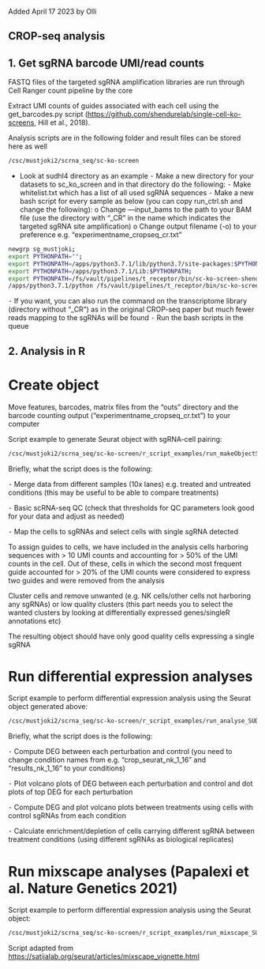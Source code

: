 Added April 17 2023 by Olli


## CROP-seq analysis

## 1.	Get sgRNA barcode UMI/read counts
FASTQ files of the targeted sgRNA amplification libraries are run through Cell Ranger count pipeline by the core

Extract UMI counts of guides associated with each cell using the get_barcodes.py script (https://github.com/shendurelab/single-cell-ko-screens, Hill et al., 2018).

Analysis scripts are in the following folder and result files can be stored here as well 

```bash
/csc/mustjoki2/scrna_seq/sc-ko-screen
```

-	Look at sudhl4 directory as an example
⁃	Make a new directory for your datasets to sc_ko_screen and in that directory do the following:
  ⁃	Make whitelist.txt which has a list of all used sgRNA sequences 
  ⁃	Make a new bash script for every sample as below (you can copy run_ctrl.sh and change the following):
      o	Change —input_bams to the path to your BAM file (use the directory with “_CR” in the name which indicates the targeted sgRNA site amplification)
      o	Change output filename (-o) to your preference e.g. “experimentname_cropseq_cr.txt”
  
  ```bash
newgrp sg_mustjoki;
export PYTHONPATH="";
export PYTHONPATH=/apps/python3.7.1/lib/python3.7/site-packages:$PYTHONPATH;
export PYTHONPATH=/apps/python3.7.1/Lib:$PYTHONPATH;
export PYTHONPATH=/fs/vault/pipelines/t_receptor/bin/sc-ko-screen-shendure/include/lib/python3.7/site-packages/:$PYTHONPATH;
/apps/python3.7.1/python /fs/vault/pipelines/t_receptor/bin/sc-ko-screen-shendure/get_barcodes.py --input_bams /fas/NGS/pipes/cellranger/fimm_sca_dufva/CROPseq_NK_SUDHL4_MM1S/Batch1-2_131120-271120/count_210301_A00464_0291_BHYG2NDSXY/SUDHL4_CROPseq/outs/possorted_genome_bam.bam -o sudhl4_cropseq.txt --whitelist whitelist.txt --search_seq GTGGAAAGGACGAAACACCG --all_reads --force_correction 2
```
      
⁃	If you want, you can also run the command on the transcriptome library (directory without “_CR”) as in the original CROP-seq paper but much fewer reads mapping to the sgRNAs will be found
⁃	Run the bash scripts in the queue


## 2.	Analysis in R

# Create object

Move features, barcodes, matrix files from the “outs” directory and the barcode counting output (“experimentname_cropseq_cr.txt”) to your computer

Script example to generate Seurat object with sgRNA-cell pairing:

```bash
/csc/mustjoki2/scrna_seq/sc-ko-screen/r_script_examples/run_makeObjectSUDHL4_singlet.R
```

Briefly, what the script does is the following:

⁃	Merge data from different samples (10x lanes) e.g. treated and untreated conditions (this may be useful to be able to compare treatments)

⁃	Basic scRNA-seq QC (check that thresholds for QC parameters look good for your data and adjust as needed)

⁃	Map the cells to sgRNAs and select cells with single sgRNA detected

To assign guides to cells, we have included in the analysis cells harboring sequences with > 10 UMI counts and accounting for > 50% of the UMI counts in the cell. Out of these, cells in which the second most frequent guide accounted for > 20% of the UMI counts were considered to express two guides and were removed from the analysis

Cluster cells and remove unwanted (e.g. NK cells/other cells not harboring any sgRNAs) or low quality clusters (this part needs you to select the wanted clusters by looking at differentially expressed genes/singleR annotations etc)

The resulting object should have only good quality cells expressing a single sgRNA



# Run differential expression analyses

Script example to perform differential expression analysis using the Seurat object generated above:

```bash
/csc/mustjoki2/scrna_seq/sc-ko-screen/r_script_examples/run_analyse_SUDHL4_singlet.R 
```

Briefly, what the script does is the following:

  ⁃	Compute DEG between each perturbation and control (you need to change condition names from e.g. “crop_seurat_nk_1_16” and “results_nk_1_16” to your conditions)
  
  ⁃	Plot volcano plots of DEG between each perturbation and control and dot plots of top DEG for each perturbation
  
  ⁃	Compute DEG and plot volcano plots between treatments using cells with control sgRNAs from each condition
  
  ⁃	Calculate enrichment/depletion of cells carrying different sgRNA between treatment conditions (using different sgRNAs as biological replicates)


# Run mixscape analyses (Papalexi et al. Nature Genetics 2021)

Script example to perform differential expression analysis using the Seurat object:

```bash
/csc/mustjoki2/scrna_seq/sc-ko-screen/r_script_examples/run_mixscape_SUDHL4_singlet.R 
```

Script adapted from https://satijalab.org/seurat/articles/mixscape_vignette.html


